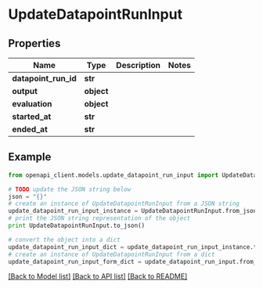 # UpdateDatapointRunInput


## Properties

Name | Type | Description | Notes
------------ | ------------- | ------------- | -------------
**datapoint_run_id** | **str** |  | 
**output** | **object** |  | 
**evaluation** | **object** |  | 
**started_at** | **str** |  | 
**ended_at** | **str** |  | 

## Example

```python
from openapi_client.models.update_datapoint_run_input import UpdateDatapointRunInput

# TODO update the JSON string below
json = "{}"
# create an instance of UpdateDatapointRunInput from a JSON string
update_datapoint_run_input_instance = UpdateDatapointRunInput.from_json(json)
# print the JSON string representation of the object
print UpdateDatapointRunInput.to_json()

# convert the object into a dict
update_datapoint_run_input_dict = update_datapoint_run_input_instance.to_dict()
# create an instance of UpdateDatapointRunInput from a dict
update_datapoint_run_input_form_dict = update_datapoint_run_input.from_dict(update_datapoint_run_input_dict)
```
[[Back to Model list]](../README.md#documentation-for-models) [[Back to API list]](../README.md#documentation-for-api-endpoints) [[Back to README]](../README.md)


